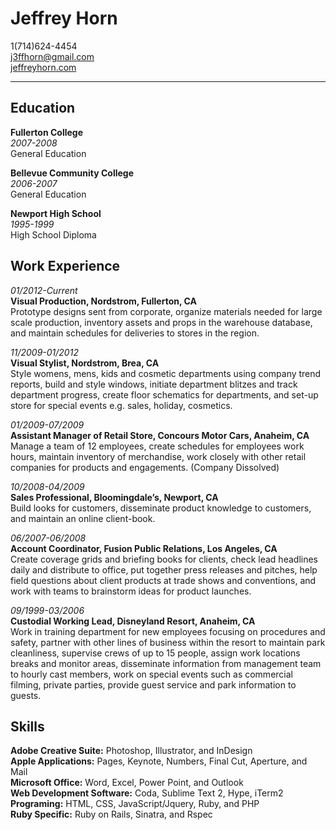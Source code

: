 # Jeffrey Horn #
1(714)624-4454  
j3ffhorn@gmail.com  
[jeffreyhorn.com](http://www.jeffreyhorn.com "My website")

* * *

## Education ##

**Fullerton College**  
*2007-2008*  
General Education  

**Bellevue Community College**  
*2006-2007*  
General Education  

**Newport High School**  
*1995-1999*  
High School Diploma

## Work Experience ##

*01/2012-Current*  
**Visual Production, Nordstrom, Fullerton, CA**  
Prototype designs sent from corporate, organize materials needed for large scale production, inventory assets and props in the warehouse database, and maintain schedules for deliveries to stores in the region. 

*11/2009-01/2012*  
**Visual Stylist, Nordstrom, Brea, CA**  
Style womens, mens, kids and cosmetic departments using company trend reports, build and style windows, initiate department blitzes and track department progress, create floor schematics for departments, and set-up store for special events e.g. sales, holiday, cosmetics.

*01/2009-07/2009*  
**Assistant Manager of Retail Store, Concours Motor Cars, Anaheim, CA**  
Manage a team of 12 employees, create schedules for employees work hours, maintain inventory of merchandise, work closely with other retail companies for products and engagements. (Company Dissolved)

*10/2008-04/2009*  
**Sales Professional, Bloomingdale’s, Newport, CA**  
Build looks for customers, disseminate product knowledge to customers, and maintain an online client-book.

*06/2007-06/2008*  
**Account Coordinator, Fusion Public Relations, Los Angeles, CA**  
Create coverage grids and briefing books for clients, check lead headlines daily and distribute to office, put together press releases and pitches, help field questions about client products at trade shows and conventions, and work with teams to brainstorm ideas for product launches.

*09/1999-03/2006*  
**Custodial Working Lead, Disneyland Resort, Anaheim, CA**  
Work in training department for new employees focusing on procedures and safety, partner with other lines of business within the resort to maintain park cleanliness, supervise crews of up to 15 people, assign work locations breaks and monitor areas, disseminate information from management team to hourly cast members, work on special events such as commercial filming, private parties, provide guest service and park information to guests.

## Skills ##

**Adobe Creative Suite:** Photoshop, Illustrator, and InDesign  
**Apple Applications:** Pages, Keynote, Numbers, Final Cut, Aperture, and Mail  
**Microsoft Office:** Word, Excel, Power Point, and Outlook  
**Web Development Software:** Coda, Sublime Text 2, Hype, iTerm2  
**Programing:** HTML, CSS, JavaScript/Jquery, Ruby, and PHP  
**Ruby Specific:** Ruby on Rails, Sinatra, and Rspec
